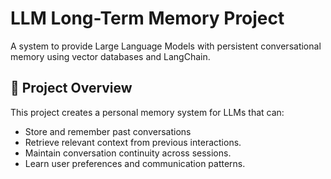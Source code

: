 # LLM Long-Term Memory Project

A system to provide Large Language Models with persistent conversational memory using vector databases and LangChain.

## 🎯 Project Overview

This project creates a personal memory system for LLMs that can:
- Store and remember past conversations
- Retrieve relevant context from previous interactions.
- Maintain conversation continuity across sessions.
- Learn user preferences and communication patterns.
